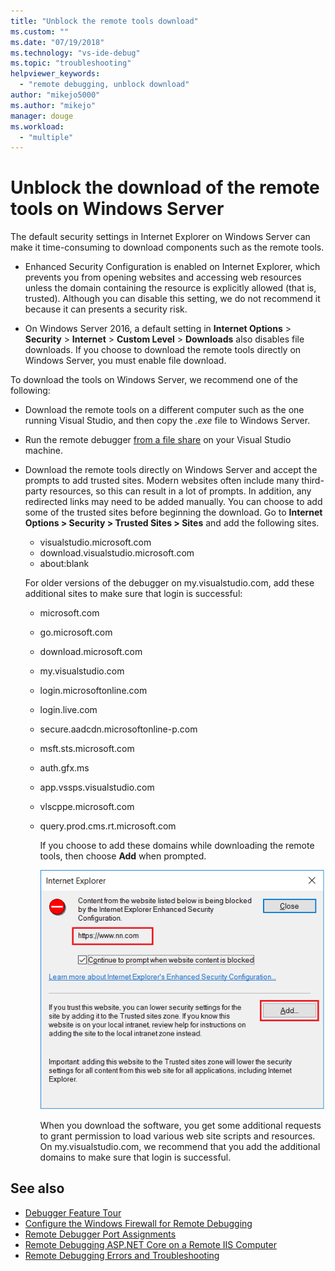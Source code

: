 ```yaml
---
title: "Unblock the remote tools download"
ms.custom: ""
ms.date: "07/19/2018"
ms.technology: "vs-ide-debug"
ms.topic: "troubleshooting"
helpviewer_keywords:
  - "remote debugging, unblock download"
author: "mikejo5000"
ms.author: "mikejo"
manager: douge
ms.workload:
  - "multiple"
---
```

# Unblock the download of the remote tools on Windows Server

The default security settings in Internet Explorer on Windows Server can make it time-consuming to download components such as the remote tools.

* Enhanced Security Configuration is enabled on Internet Explorer, which prevents you from opening websites and accessing web resources unless the domain containing the resource is explicitly allowed (that is, trusted). Although you can disable this setting, we do not recommend it because it can presents a security risk.

* On Windows Server 2016, a default setting in **Internet Options** > **Security** > **Internet** > **Custom Level** > **Downloads** also disables file downloads. If you choose to download the remote tools directly on Windows Server, you must enable file download.

To download the tools on Windows Server, we recommend one of the following:

* Download the remote tools on a different computer such as the one running Visual Studio, and then copy the *.exe* file to Windows Server.

* Run the remote debugger [from a file share](../debugger/remote-debugging.md#fileshare_msvsmon) on your Visual Studio machine.

* Download the remote tools directly on Windows Server and accept the prompts to add trusted sites. Modern websites often include many third-party resources, so this can result in a lot of prompts. In addition, any redirected links may need to be added manually. You can choose to add some of the trusted sites before beginning the download. Go to **Internet Options > Security > Trusted Sites > Sites** and add the following sites.

  * visualstudio.microsoft.com
  * download.visualstudio.microsoft.com
  * about:blank

  For older versions of the debugger on my.visualstudio.com, add these additional sites to make sure that login is successful:

  * microsoft.com
  * go.microsoft.com
  * download.microsoft.com
  * my.visualstudio.com
  * login.microsoftonline.com
  * login.live.com
  * secure.aadcdn.microsoftonline-p.com
  * msft.sts.microsoft.com
  * auth.gfx.ms
  * app.vssps.visualstudio.com
  * vlscppe.microsoft.com
  * query.prod.cms.rt.microsoft.com

    If you choose to add these domains while downloading the remote tools, then choose **Add** when prompted.

    ![Blocked content dialog box](../debugger/media/remotedbg-blocked-content.png)

    When you download the software, you get some additional requests to grant permission to load various web site scripts and resources. On my.visualstudio.com, we recommend that you add the additional domains to make sure that login is successful.

## See also

- [Debugger Feature Tour](../debugger/debugger-feature-tour.md)
- [Configure the Windows Firewall for Remote Debugging](../debugger/configure-the-windows-firewall-for-remote-debugging.md)
- [Remote Debugger Port Assignments](../debugger/remote-debugger-port-assignments.md)
- [Remote Debugging ASP.NET Core on a Remote IIS Computer](../debugger/remote-debugging-aspnet-on-a-remote-iis-computer.md)
- [Remote Debugging Errors and Troubleshooting](../debugger/remote-debugging-errors-and-troubleshooting.md)